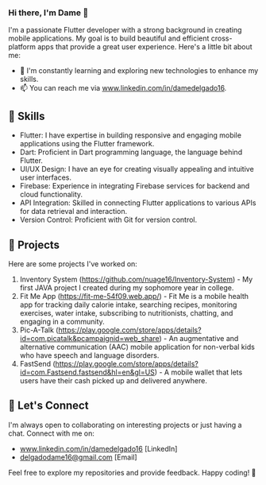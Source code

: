 ### Hi there, I'm Dame 👋


I'm a passionate Flutter developer with a strong background in creating mobile applications. My goal is to build beautiful and efficient cross-platform apps that provide a great user experience. Here's a little bit about me:

<!-- - 🚀 I'm currently working on [Project Name], a [brief description]. !-->
- 🌱 I'm constantly learning and exploring new technologies to enhance my skills.
- 📫 You can reach me via www.linkedin.com/in/damedelgado16.

## 🔧 Skills

- Flutter: I have expertise in building responsive and engaging mobile applications using the Flutter framework.
- Dart: Proficient in Dart programming language, the language behind Flutter.
- UI/UX Design: I have an eye for creating visually appealing and intuitive user interfaces.
- Firebase: Experience in integrating Firebase services for backend and cloud functionality.
- API Integration: Skilled in connecting Flutter applications to various APIs for data retrieval and interaction.
- Version Control: Proficient with Git for version control.

## 📱 Projects

Here are some projects I've worked on:

1. Inventory System (https://github.com/nuage16/Inventory-System) - My first JAVA project I created during my sophomore year in college.
2. Fit Me App (https://fit-me-54f09.web.app/) - Fit Me is a mobile health app for tracking daily calorie intake, searching recipes, monitoring exercises, water intake, subscribing to nutritionists, chatting, and engaging in a community.
3. Pic-A-Talk (https://play.google.com/store/apps/details?id=com.picatalk&pcampaignid=web_share) - An augmentative and alternative communication (AAC) mobile application for non-verbal kids who have speech and language disorders.
4. FastSend (https://play.google.com/store/apps/details?id=com.Fastsend.fastsend&hl=en&gl=US) - A mobile wallet that lets users have their cash picked up and delivered anywhere.


## 🤝 Let's Connect

I'm always open to collaborating on interesting projects or just having a chat. Connect with me on:

- www.linkedin.com/in/damedelgado16 [LinkedIn]
- delgadodame16@gmail.com [Email]

Feel free to explore my repositories and provide feedback. Happy coding! 🚀
